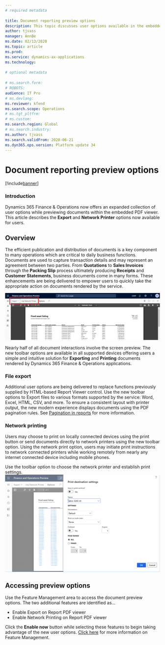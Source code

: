 ```yaml
---
# required metadata

title: Document reporting preview options 
description: This topic discusses user options available in the embedded document reporting previewer
author: tjvass
manager: AnnBe
ms.date: 02/13/2020
ms.topic: article
ms.prod: 
ms.service: dynamics-ax-applications
ms.technology: 

# optional metadata

# ms.search.form:
# ROBOTS:
audience: IT Pro
# ms.devlang: 
ms.reviewer: kfend
ms.search.scope: Operations
# ms.tgt_pltfrm: 
# ms.custom:
ms.search.region: Global
# ms.search.industry:
ms.author: tjvass
ms.search.validFrom: 2020-06-21 
ms.dyn365.ops.version: Platform update 34
---
```


# Document reporting preview options

[!include[banner](../includes/banner.md)]

### Introduction
Dynamics 365 Finance & Operations now offers an expanded collection of user options while previewing documents within the embedded PDF viewer.  This article describes the **Export** and **Network Printer** options now available for users.

## Overview
The efficient publication and distribution of documents is a key component to many operations which are critical to daily business functions.  Documents are used to capture transaction details and may represent an agreement between two parties.  From **Quotations** to **Sales Invoices** through the **Packing Slip** process ultimately producing **Receipts** and **Customer Statements**, business documents come in many forms. These enhancements are being delivered to empower users to quickly take the appropriate action on documents rendered by the service. 

![Document previewer user options](./media/Document-preview-options-toolbar.png)

Nearly half of all document interactions involve the screen preview. The new toolbar options are available in all supported devices offering users a simple and intuitive solution for **Exporting** and **Printing** documents rendered by Dynamics 365 Finance & Operations applications.

### File export
Additional user options are being delivered to replace functions previously supplied by HTML-based Report Viewer control.  Use the new toolbar options to Export files to various formats supported by the service:  Word, Excel, HTML, CSV, and more.  To ensure a consistent layout with printer output, the new modern experience displays documents using the PDF pagination rules.  See [Pagination in reports](https://docs.microsoft.com/en-us/sql/reporting-services/report-design/pagination-in-reporting-services-report-builder-and-ssrs?view=sql-server-ver15) for more information.

### Network printing
Users may choose to print on locally connected devices using the print button or send documents directly to network printers using the new toolbar option.  Using the network print option, users may initiate print instructions to network connected printers while working remotely from nearly any internet connected device including mobile phones.

Use the toolbar option to choose the network printer and establish print settings.
![Access Print destination settings](./media/Document-preview-network-print-options.png)

## Accessing preview options
Use the Feature Management area to access the document preview options.  The two additional features are identified as…
- Enable Export on Report PDF viewer
- Enable Network Printing on Report PDF viewer

Click the **Enable now** button while selecting these features to begin taking advantage of the new user options.  [Click here](https://docs.microsoft.com/en-us/dynamics365/fin-ops-core/fin-ops/get-started/feature-management/feature-management-overview) for more information on Feature Management.
